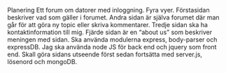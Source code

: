 Planering
Ett forum om datorer med inloggning. Fyra vyer. Förstasidan beskriver vad som gäller i forumet. Andra sidan är själva forumet där man går för att göra ny topic eller skriva kommentarer. Tredje sidan ska ha kontaktinformation till mig. Fjärde sidan är en “about us” som beskriver meningen med sidan. Ska använda modulerna express, body-parser och expressDB. Jag ska använda node JS för back end och jquery som front end. Skall göra sidans utseende först sedan fortsätta med server.js, lösenord och mongoDB.